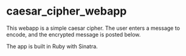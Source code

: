 # caesar_cipher_webapp

This webapp is a simple caesar cipher. The user enters a message to encode, and the encrypted message is posted below. 

The app is built in Ruby with Sinatra. 